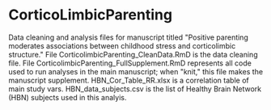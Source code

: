 # CorticoLimbicParenting
Data cleaning and analysis files for manuscript titled "Positive parenting moderates associations between childhood stress and corticolimbic structure." 
File CorticolimbicParenting_CleanData.RmD is the data cleaning file.
File CorticolimbicParenting_FullSupplement.RmD represents all code used to run analyses in the main manuscript; when "knit," this file makes the manuscript supplement.
HBN_Cor_Table_RR.xlsx is a correlation table of main study vars.
HBN_data_subjects.csv is the list of Healthy Brain Network (HBN) subjects used in this analyis.

